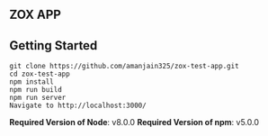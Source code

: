 ## ZOX APP

## Getting Started
    git clone https://github.com/amanjain325/zox-test-app.git
    cd zox-test-app
    npm install
    npm run build
    npm run server
    Navigate to http://localhost:3000/
    
**Required Version of Node**: v8.0.0
**Required Version of npm**: v5.0.0
